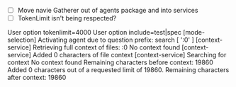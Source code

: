 - [ ] Move navie Gatherer out of agents package and into services
- [ ] TokenLimit isn't being respected?

User option tokenlimit=4000
User option include=test|spec
[mode-selection] Activating agent due to question prefix: search
[ ':0' ]
[context-service] Retrieving full context of files: :0
No context found
[context-service] Added 0 characters of file context
[context-service] Searching for context
No context found
Remaining characters before context: 19860
Added 0 characters out of a requested limit of 19860.
Remaining characters after context: 19860

